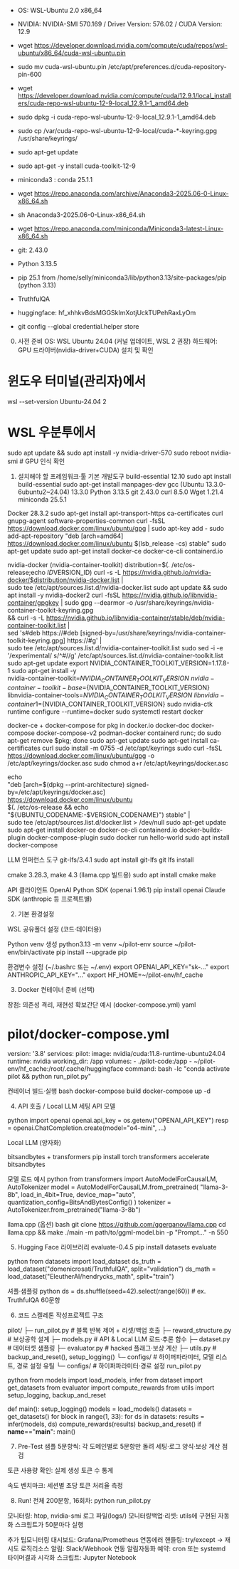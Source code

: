 <!-- Tools.md -->
<!-- @format -->

-   OS: WSL-Ubuntu 2.0 x86_64
-   NVIDIA: NVIDIA-SMI 570.169 / Driver Version: 576.02 / CUDA Version: 12.9
-   wget https://developer.download.nvidia.com/compute/cuda/repos/wsl-ubuntu/x86_64/cuda-wsl-ubuntu.pin
-   sudo mv cuda-wsl-ubuntu.pin /etc/apt/preferences.d/cuda-repository-pin-600
-   wget https://developer.download.nvidia.com/compute/cuda/12.9.1/local_installers/cuda-repo-wsl-ubuntu-12-9-local_12.9.1-1_amd64.deb
-   sudo dpkg -i cuda-repo-wsl-ubuntu-12-9-local_12.9.1-1_amd64.deb
-   sudo cp /var/cuda-repo-wsl-ubuntu-12-9-local/cuda-\*-keyring.gpg /usr/share/keyrings/
-   sudo apt-get update
-   sudo apt-get -y install cuda-toolkit-12-9

-   miniconda3 : conda 25.1.1
-   wget https://repo.anaconda.com/archive/Anaconda3-2025.06-0-Linux-x86_64.sh
-   sh Anaconda3-2025.06-0-Linux-x86_64.sh
-   wget https://repo.anaconda.com/miniconda/Miniconda3-latest-Linux-x86_64.sh

-   git: 2.43.0
-   Python 3.13.5
-   pip 25.1 from /home/selly/miniconda3/lib/python3.13/site-packages/pip (python 3.13)
-   TruthfulQA

-   huggingface: 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
-   git config --global credential.helper store

0. 사전 준비 OS: WSL Ubuntu 24.04 (커널 업데이트, WSL 2 권장) 하드웨어: GPU 드라이버(nvidia-driver+CUDA) 설치 및 확인

# 윈도우 터미널(관리자)에서

wsl --set-version Ubuntu-24.04 2

# WSL 우분투에서

sudo apt update && sudo apt install -y nvidia-driver-570 sudo reboot nvidia-smi # GPU 인식 확인

1. 설치해야 할 프레임워크·툴
기본 개발도구 
build-essential 12.10 
sudo apt install build-essential 
sudo apt-get install manpages-dev 
gcc (Ubuntu 13.3.0-6ubuntu2~24.04) 13.3.0 
Python 3.13.5 
git 2.43.0
curl 8.5.0 
Wget 1.21.4 
miniconda 25.5.1

Docker 28.3.2 
sudo apt-get install apt-transport-https ca-certificates curl gnupg-agent software-properties-common 
curl -fsSL https://download.docker.com/linux/ubuntu/gpg | sudo apt-key add - 
sudo add-apt-repository "deb [arch=amd64] https://download.docker.com/linux/ubuntu $(lsb_release -cs) stable" 
sudo apt-get update sudo apt-get install docker-ce docker-ce-cli containerd.io

nvidia-docker (nvidia-container-toolkit) 
distribution=$(. /etc/os-release;echo $ID$VERSION_ID) 
curl -s -L https://nvidia.github.io/nvidia-docker/$distribution/nvidia-docker.list | \
 sudo tee /etc/apt/sources.list.d/nvidia-docker.list 
sudo apt update && sudo apt install -y nvidia-docker2 
curl -fsSL https://nvidia.github.io/libnvidia-container/gpgkey | sudo gpg --dearmor -o /usr/share/keyrings/nvidia-container-toolkit-keyring.gpg \
 && curl -s -L https://nvidia.github.io/libnvidia-container/stable/deb/nvidia-container-toolkit.list | \
 sed 's#deb https://#deb [signed-by=/usr/share/keyrings/nvidia-container-toolkit-keyring.gpg] https://#g' | \
 sudo tee /etc/apt/sources.list.d/nvidia-container-toolkit.list 
sudo sed -i -e '/experimental/ s/^#//g' /etc/apt/sources.list.d/nvidia-container-toolkit.list 
sudo apt-get update export
NVIDIA_CONTAINER_TOOLKIT_VERSION=1.17.8-1 sudo apt-get install -y \
 nvidia-container-toolkit=${NVIDIA_CONTAINER_TOOLKIT_VERSION} \
      nvidia-container-toolkit-base=${NVIDIA_CONTAINER_TOOLKIT_VERSION} \
 libnvidia-container-tools=${NVIDIA_CONTAINER_TOOLKIT_VERSION} \
      libnvidia-container1=${NVIDIA_CONTAINER_TOOLKIT_VERSION} 
sudo nvidia-ctk runtime configure --runtime=docker 
sudo systemctl restart docker

docker-ce + docker-compose 
for pkg in docker.io docker-doc docker-compose docker-compose-v2 podman-docker containerd runc; do sudo apt-get remove $pkg; done 
sudo apt-get update 
sudo apt-get install ca-certificates curl 
sudo install -m 0755 -d /etc/apt/keyrings 
sudo curl -fsSL https://download.docker.com/linux/ubuntu/gpg -o /etc/apt/keyrings/docker.asc 
sudo chmod a+r /etc/apt/keyrings/docker.asc

echo \
 "deb [arch=$(dpkg --print-architecture) signed-by=/etc/apt/keyrings/docker.asc] https://download.docker.com/linux/ubuntu \
 $(. /etc/os-release && echo "${UBUNTU_CODENAME:-$VERSION_CODENAME}") stable" | \
 sudo tee /etc/apt/sources.list.d/docker.list > /dev/null 
sudo apt-get update 
sudo apt-get install docker-ce docker-ce-cli containerd.io docker-buildx-plugin docker-compose-plugin 
sudo docker run
hello-world sudo apt install docker-compose

LLM 인퍼런스 도구
git-lfs/3.4.1 
sudo apt install git-lfs 
git lfs install

cmake 3.28.3, make 4.3 (llama.cpp 빌드용) 
sudo apt install cmake make

API 클라이언트
OpenAI Python SDK (openai 1.96.1) 
pip install openai 
Claude SDK (anthropic 등 프로젝트별)

2. 기본 환경설정

WSL 공유폴더 설정 (코드·데이터용)

Python venv 생성 
python3.13 -m venv ~/pilot-env source ~/pilot-env/bin/activate pip install --upgrade pip

환경변수 설정 (~/.bashrc 또는 ~/.env) 
export OPENAI_API_KEY="sk-…" 
export ANTHROPIC_API_KEY="…" 
export HF_HOME=~/pilot-env/hf_cache

3. Docker 컨테이너 준비 (선택)

장점: 의존성 격리, 재현성 확보간단 예시 (docker-compose.yml) yaml

# pilot/docker-compose.yml
version: '3.8'
services:
    pilot:
        image: nvidia/cuda:11.8-runtime-ubuntu24.04
        runtime: nvidia
        working_dir: /app
        volumes:
            - ./pilot-code:/app
            - ~/pilot-env/hf_cache:/root/.cache/huggingface
        command: bash -lc "conda activate pilot && python run_pilot.py"

컨테이너 빌드·실행 bash docker-compose build docker-compose up -d

4. API 호출 / Local LLM 세팅 API 모델 

python 
import openai 
openai.api_key = os.getenv("OPENAI_API_KEY") 
resp = openai.ChatCompletion.create(model="o4-mini", ...)

Local LLM (양자화)

bitsandbytes + transformers 
pip install torch transformers accelerate bitsandbytes

모델 로드 예시 
python 
from transformers import AutoModelForCausalLM, AutoTokenizer 
model = AutoModelForCausalLM.from_pretrained( "llama-3-8b", load_in_4bit=True, device_map="auto", quantization_config=BitsAndBytesConfig() ) 
tokenizer = AutoTokenizer.from_pretrained("llama-3-8b")

llama.cpp (옵션)
bash git clone https://github.com/ggerganov/llama.cpp 
cd llama.cpp && make ./main -m path/to/ggml-model.bin -p "Prompt…" -n 550

5. Hugging Face 라이브러리 evaluate-0.4.5 pip install datasets evaluate

python 
from datasets import load_dataset 
ds_truth = load_dataset("domenicrosati/TruthfulQA", split="validation") 
ds_math = load_dataset("EleutherAI/hendrycks_math", split="train")

셔플·샘플링 python ds = ds.shuffle(seed=42).select(range(60)) # ex. TruthfulQA 60문항

6. 코드 스켈레톤 작성프로젝트 구조

pilot/
├─ run_pilot.py       # 블록 반복 제어 + 리셋/백업 호출
├─ reward_structure.py   # 보상공학 설계
├─ models.py          # API & Local LLM 로드·추론 함수
├─ dataset.py         # 데이터셋 샘플링
├─ evaluator.py       # hacked 플래그·보상 계산
├─ utils.py           # backup_and_reset(), setup_logging()
└─ configs/           # 하이퍼파라미터, 모델 리스트, 경로 설정
유틸 
└─ configs/ # 하이퍼파라미터·경로 설정 run_pilot.py

python 
from models import load_models, infer
from dataset import get_datasets
from evaluator import compute_rewards
from utils import setup_logging, backup_and_reset

def main():
    setup_logging()
    models = load_models()
    datasets = get_datasets()
    for block in range(1, 33):
        for ds in datasets:
            results = infer(models, ds)
            compute_rewards(results)
        backup_and_reset()
if __name__=="__main__":
    main()

7. Pre-Test 샘플 5문항씩: 각 도메인별로 5문항만 돌려 세팅·로그 양식·보상 계산 점검

토큰 사용량 확인: 실제 생성 토큰 수 통계

속도 벤치마크: 세션별 초당 토큰 처리율 측정

8. Run! 전체 200문항, 16회차: python run_pilot.py

모니터링: htop, nvidia-smi 로그 파일(logs/) 모니터링백업·리셋: utils에 구현된 자동화 스크립트가 50분마다 실행

추가 팁모니터링 대시보드: Grafana/Prometheus 연동에러 핸들링: try/except → 재시도 로직리소스 알림: Slack/Webhook 연동 알림자동화 예약: cron 또는 systemd 타이머결과 시각화 스크립트: Jupyter Notebook
